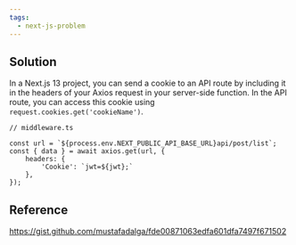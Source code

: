 ```yaml
---
tags:
  - next-js-problem
---
```

## Solution

In a Next.js 13 project, you can send a cookie to an API route by including it in the headers of your Axios request in your server-side function. In the API route, you can access this cookie using `request.cookies.get('cookieName')`.

```tsx
// middleware.ts

const url = `${process.env.NEXT_PUBLIC_API_BASE_URL}api/post/list`;
const { data } = await axios.get(url, {
    headers: {
        'Cookie': `jwt=${jwt};`
    },
});
```

## Reference

https://gist.github.com/mustafadalga/fde00871063edfa601dfa7497f671502